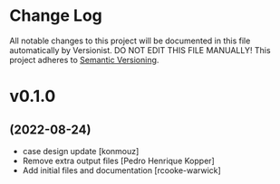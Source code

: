 # Change Log

All notable changes to this project will be documented in this file
automatically by Versionist. DO NOT EDIT THIS FILE MANUALLY!
This project adheres to [Semantic Versioning](http://semver.org/).

# v0.1.0
## (2022-08-24)

* case design update [konmouz]
* Remove extra output files [Pedro Henrique Kopper]
* Add initial files and documentation [rcooke-warwick]
